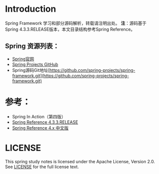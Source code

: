 # Introduction
Spring Framework 学习和部分源码解析，转载请注明出处。
**注**：源码基于Spring 4.3.3.RELEASE版本，本文目录结构参考Spring Reference。

## Spring 资源列表：
* [Spring官网](http://spring.io/)
* [Spring Projects GitHub](https://github.com/spring-projects)
* Spring源码Git地址[https://github.com/spring-projects/spring-framework.git](https://github.com/spring-projects/spring-framework.git)

# 参考：
* Spring In Action（第四版）
* [Spring Reference 4.3.3.RELEASE](http://docs.spring.io/spring/docs/4.3.3.RELEASE/spring-framework-reference/htmlsingle/)
* [Spring Reference 4.x 中文版](https://github.com/waylau/spring-framework-4-reference/blob/master/SUMMARY.md)

# LICENSE
This spring study notes is licensed under the Apache License, Version 2.0. See [LICENSE](LICENSE) for the full license text.
